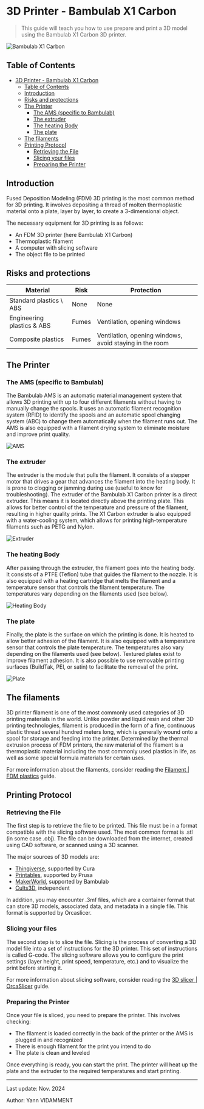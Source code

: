 # 3D Printer - Bambulab X1 Carbon

> This guide will teach you how to use prepare and print a 3D model using the Bambulab X1 Carbon 3D printer.

![Bambulab X1 Carbon](../assets/bambulab-1.png)

## Table of Contents

- [3D Printer - Bambulab X1 Carbon](#3d-printer---bambulab-x1-carbon)
  - [Table of Contents](#table-of-contents)
  - [Introduction](#introduction)
  - [Risks and protections](#risks-and-protections)
  - [The Printer](#the-printer)
    - [The AMS (specific to Bambulab)](#the-ams-specific-to-bambulab)
    - [The extruder](#the-extruder)
    - [The heating Body](#the-heating-body)
    - [The plate](#the-plate)
  - [The filaments](#the-filaments)
  - [Printing Protocol](#printing-protocol)
    - [Retrieving the File](#retrieving-the-file)
    - [Slicing your files](#slicing-your-files)
    - [Preparing the Printer](#preparing-the-printer)

## Introduction

Fused Deposition Modeling (FDM) 3D printing is the most common method for 3D printing. It involves depositing a thread of molten thermoplastic material onto a plate, layer by layer, to create a 3-dimensional object.

The necessary equipment for 3D printing is as follows:

- An FDM 3D printer (here Bambulab X1 Carbon)
- Thermoplastic filament
- A computer with slicing software
- The object file to be printed

## Risks and protections

| Material                   | Risk  | Protection                                              |
| -------------------------- | ----- | ------------------------------------------------------- |
| Standard plastics \ ABS    | None  | None                                                    |
| Engineering plastics & ABS | Fumes | Ventilation, opening windows                            |
| Composite plastics         | Fumes | Ventilation, opening windows, avoid staying in the room |

## The Printer

### The AMS (specific to Bambulab)

The Bambulab AMS is an automatic material management system that allows 3D printing with up to four different filaments without having to manually change the spools. It uses an automatic filament recognition system (RFID) to identify the spools and an automatic spool changing system (ABC) to change them automatically when the filament runs out. The AMS is also equipped with a filament drying system to eliminate moisture and improve print quality.

![AMS](../assets/bambulab-2.png)

### The extruder

The extruder is the module that pulls the filament. It consists of a stepper motor that drives a gear that advances the filament into the heating body. It is prone to clogging or jamming during use (useful to know for troubleshooting).
The extruder of the Bambulab X1 Carbon printer is a direct extruder. This means it is located directly above the printing plate. This allows for better control of the temperature and pressure of the filament, resulting in higher quality prints. The X1 Carbon extruder is also equipped with a water-cooling system, which allows for printing high-temperature filaments such as PETG and Nylon.

![Extruder](../assets/bambulab-3.png)

### The heating Body

After passing through the extruder, the filament goes into the heating body. It consists of a PTFE (Teflon) tube that guides the filament to the nozzle. It is also equipped with a heating cartridge that melts the filament and a temperature sensor that controls the filament temperature. The temperatures vary depending on the filaments used (see below).

![Heating Body](../assets/bambulab-4.png)

### The plate

Finally, the plate is the surface on which the printing is done. It is heated to allow better adhesion of the filament. It is also equipped with a temperature sensor that controls the plate temperature. The temperatures also vary depending on the filaments used (see below). Textured plates exist to improve filament adhesion. It is also possible to use removable printing surfaces (BuildTak, PEI, or satin) to facilitate the removal of the print.

![Plate](../assets/bambulab-5.png)

## The filaments

3D printer filament is one of the most commonly used categories of 3D printing materials in the world. Unlike powder and liquid resin and other 3D printing technologies, filament is produced in the form of a fine, continuous plastic thread several hundred meters long, which is generally wound onto a spool for storage and feeding into the printer. Determined by the thermal extrusion process of FDM printers, the raw material of the filament is a thermoplastic material including the most commonly used plastics in life, as well as some special formula materials for certain uses.

For more information about the filaments, consider reading the [Filament | FDM plastics](../consumables/filament.md) guide.

## Printing Protocol

### Retrieving the File

The first step is to retrieve the file to be printed. This file must be in a format compatible with the slicing software used. The most common format is .stl (in some case .obj). The file can be downloaded from the internet, created using CAD software, or scanned using a 3D scanner.

The major sources of 3D models are:

- [Thingiverse](https://www.thingiverse.com/), supported by Cura
- [Printables](https://www.prusaprinters.org/prints), supported by Prusa
- [MakerWorld](https://www.makerworld.com/), supported by Bambulab
- [Cults3D](https://cults3d.com/), independent

In addition, you may encounter .3mf files, which are a container format that can store 3D models, associated data, and metadata in a single file. This format is supported by Orcaslicer.

### Slicing your files

The second step is to slice the file. Slicing is the process of converting a 3D model file into a set of instructions for the 3D printer. This set of instructions is called G-code. The slicing software allows you to configure the print settings (layer height, print speed, temperature, etc.) and to visualize the print before starting it.

For more information about slicing software, consider reading the [3D slicer | OrcaSlicer](../software/orcaslicer.md) guide.

### Preparing the Printer

Once your file is sliced, you need to prepare the printer. This involves checking:

- The filament is loaded correctly in the back of the printer or the AMS is plugged in and recognized
- There is enough filament for the print you intend to do
- The plate is clean and leveled

Once everything is ready, you can start the print. The printer will heat up the plate and the extruder to the required temperatures and start printing.

---

Last update: Nov. 2024

Author: Yann VIDAMMENT